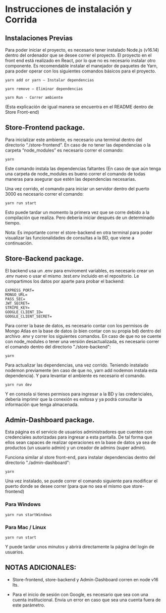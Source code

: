 # Instrucciones de instalación y Corrida

## Instalaciones Previas

Para poder iniciar el proyecto, es necesario tener instalado Node.js (v16.14) dentro del ordenador que se desee correr el proyecto. El proyecto en el front end está realizado en React, por lo que no es necesario instalar otro componente.
Es recomendable instalar el manejador de paquetes de Yarn, para poder operar con los siguientes comandos básicos para el proyecto.

    yarn add or yarn – Instalar dependencias

    yarn remove – Eliminar dependencias

    yarn Run - Correr ambiente

(Esta explicación de igual manera se encuentra en el README dentro de Store Front-end)

## Store-Frontend package.

Para inicializar este ambiente, es necesario una terminal dentro del directorio “./store-frontend”. En caso de no tener las dependencias o la carpeta “node_modules” es necesario correr el comando:

    yarn

Este comando instala las dependencias faltantes (En caso de que aún tenga una carpeta de node_modules es bueno correr el comando de todas maneras para asegurar que estén las dependencias necesarias.

Una vez corrido, el comando para iniciar un servidor dentro del puerto 3000 es necesario correr el comando:

    yarn run start

Esto puede tardar un momento la primera vez que se corre debido a la compilación que realiza. Pero debería iniciar después de un determinado tiempo.

Nota: Es importante correr el store-backend en otra terminal para poder visualizar las funcionalidades de consultas a la BD, que viene a continuación.

## Store-Backend package.

El backend usa un .env para enviroment variables, es necesario crear un .env nuevo o usar el mismo .test.env incluido en el repositorio.
Le compartimos los datos por aparte para probar el backend:

    EXPRESS_PORT=
    MONGO_URL=
    PASS_SEC=
    JWT_SECRET=
    STRIPE_KEY=
    GOOGLE_CLIENT_ID=
    GOOGLE_CLIENT_SECRET=

Para correr la base de datos, es necesario contar con los permisos de Mongo Atlas en la base de datos (o bien contar con su propia bd) dentro del archivo .env y correr los siguientes comandos. En caso de que no se cuente con node_modules o tener una versión desactualizada, es necesario correr el comando dentro del directorio "./store-backend":

    yarn

Para actualizar las dependencias, una vez corrido. Teniendo instalado nodemon previamente (en caso de que no, yarn add nodemon instala esta dependencia). Y para levantar el ambiente es necesario el comando.

    yarn run dev

Y en consola si tienes permisos para ingresar a la BD y las credenciales, debería imprimir que la conexión es exitosa y ya podrá consultar la información que tenga almacenada.

## Admin-Dashboard package.

Esta página es el servicio de usuarios administradores que cuenten con credenciales autorizadas para ingresar a esta pantalla. De tal forma que ellos sean capaces de realizar operaciones en la base de datos ya sea de productos (un usuario admin) y un creador de admins (super admin).

Funciona similar al store front-end, para instalar dependencias dentro del directorio "./admin-dashboard":

    yarn

Una vez instalado, se puede correr el comando siguiente para modificar el puerto donde se desee correr (para que no sea el mismo que store-frontend)

### Para Windows

    yarn run startWindows

### Para Mac / Linux

    yarn run start

Y puede tardar unos minutos y abrirá directamente la página del login de usuarios.

## NOTAS ADICIONALES:

- Store-frontend, store-backend y Admin-Dashboard corren en node v16 lts.

- Para el inicio de sesión con Google, es necesario que sea con una cuenta institucional. Envia un error en caso que sea una cuenta fuera de este parámetro.
